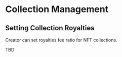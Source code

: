 # Collection Management

## Setting Collection Royalties

Creator can set royalties fee ratio for NFT collections.

TBD
